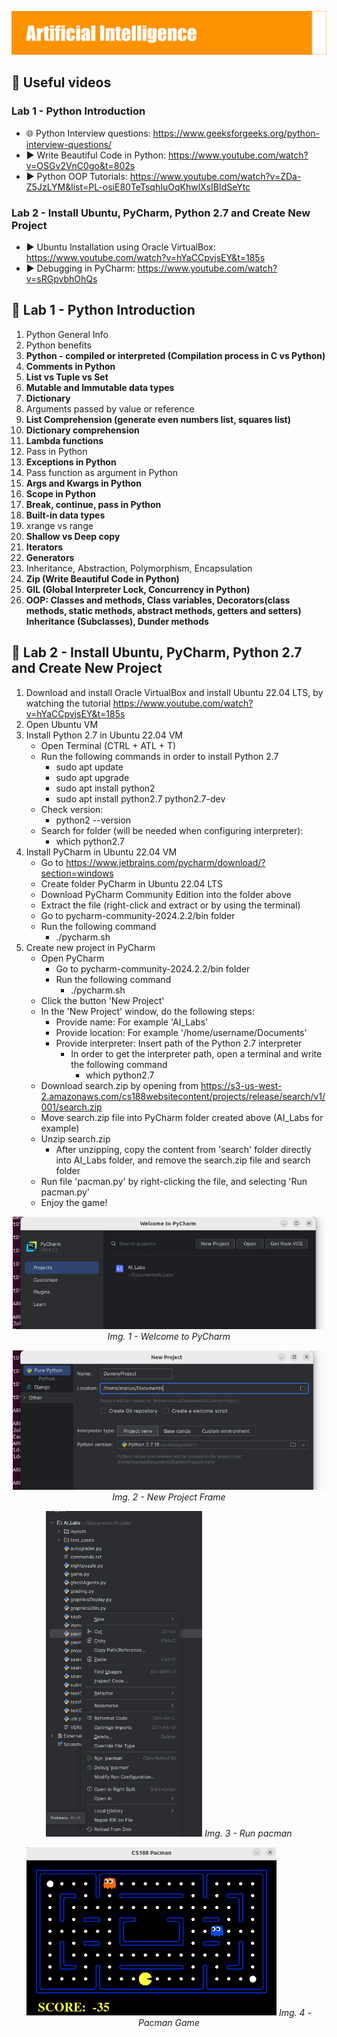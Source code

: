 <p align="left">
  <img 
    src="https://github.com/mariusstoica21/AI_Lab/blob/main/images/header.png"
  >
</p>

## 🔗 Useful videos

### Lab 1 - Python Introduction

- 🌐 Python Interview questions: https://www.geeksforgeeks.org/python-interview-questions/
- ▶️ Write Beautiful Code in Python: https://www.youtube.com/watch?v=OSGv2VnC0go&t=802s
- ▶️ Python OOP Tutorials: https://www.youtube.com/watch?v=ZDa-Z5JzLYM&list=PL-osiE80TeTsqhIuOqKhwlXsIBIdSeYtc

### Lab 2 - Install Ubuntu, PyCharm, Python 2.7 and Create New Project
- ▶️ Ubuntu Installation using Oracle VirtualBox: https://www.youtube.com/watch?v=hYaCCpvjsEY&t=185s
- ▶️ Debugging in PyCharm: https://www.youtube.com/watch?v=sRGpvbhOhQs

## 📂 Lab 1 - Python Introduction

1. Python General Info
2. Python benefits
3. **Python - compiled or interpreted (Compilation process in C vs Python)**
4. **Comments in Python**
5. **List vs Tuple vs Set**
6. **Mutable and Immutable data types**
7. **Dictionary**
8. Arguments passed by value or reference
9. **List Comprehension (generate even numbers list, squares list)**
10. **Dictionary comprehension**
11. **Lambda functions**
12. Pass in Python
13. **Exceptions in Python**
14. Pass function as argument in Python
15. **Args and Kwargs in Python**
16. **Scope in Python**
17. **Break, continue, pass in Python**
18. **Built-in data types**
19. xrange vs range
20. **Shallow vs Deep copy**
21. **Iterators**
22. **Generators**
23. Inheritance, Abstraction, Polymorphism, Encapsulation
24. **Zip (Write Beautiful Code in Python)**
25. **GIL (Global Interpreter Lock, Concurrency in Python)**
26. **OOP: Classes and methods, Class variables, Decorators(class methods, static methods, abstract methods, getters and setters) Inheritance (Subclasses), Dunder methods**
  
## 📂 Lab 2 - Install Ubuntu, PyCharm, Python 2.7 and Create New Project

1. Download and install Oracle VirtualBox and install Ubuntu 22.04 LTS, by watching the tutorial https://www.youtube.com/watch?v=hYaCCpvjsEY&t=185s
2. Open Ubuntu VM
3. Install Python 2.7 in Ubuntu 22.04 VM
   - Open Terminal (CTRL + ATL + T) 
   - Run the following commands in order to install Python 2.7
     - sudo apt update
     - sudo apt upgrade
     - sudo apt install python2
     - sudo apt install python2.7 python2.7-dev
   - Check version:
     - python2 --version
   - Search for folder (will be needed when configuring interpreter):
     - which python2.7
5. Install PyCharm in Ubuntu 22.04 VM
   - Go to https://www.jetbrains.com/pycharm/download/?section=windows
   - Create folder PyCharm in Ubuntu 22.04 LTS
   - Download PyCharm Community Edition into the folder above
   - Extract the file (right-click and extract or by using the terminal)
   - Go to pycharm-community-2024.2.2/bin folder
   - Run the following command
     - ./pycharm.sh
6. Create new project in PyCharm
   - Open PyCharm
      - Go to pycharm-community-2024.2.2/bin folder
      - Run the following command
        - ./pycharm.sh
   - Click the button 'New Project'
   - In the 'New Project' window, do the following steps:
      - Provide name: For example 'AI_Labs'
      - Provide location: For example '/home/username/Documents'
      - Provide interpreter: Insert path of the Python 2.7 interpreter
         - In order to get the interpreter path, open a terminal and write the following command
            - which python2.7
   - Download search.zip by opening from https://s3-us-west-2.amazonaws.com/cs188websitecontent/projects/release/search/v1/001/search.zip
   - Move search.zip file into PyCharm folder created above (AI_Labs for example)
   - Unzip search.zip
      - After unzipping, copy the content from 'search' folder directly into AI_Labs folder, and remove the search.zip file and search folder
   - Run file 'pacman.py' by right-clicking the file, and selecting 'Run pacman.py'
   - Enjoy the game!

<p align="center">
  <img 
    src="https://github.com/mariusstoica21/AI_Lab/blob/main/images/img1.jpeg"
    width = "500"
    height = "auto"
  >
  <em>Img. 1 - Welcome to PyCharm</em>
</p>  
<p align="center">
  <img 
    src="https://github.com/mariusstoica21/AI_Lab/blob/main/images/img2.jpeg"
    width = "500"
    height = "auto"
  >
  <em>Img. 2 - New Project Frame</em>
</p>
  
<p align="center">
  <img 
    src="https://github.com/mariusstoica21/AI_Lab/blob/main/images/img3.jpeg"
    width = "250"
    height = "auto"
  >
  <em>Img. 3 - Run pacman</em>
</p>

<p align="center">
  <img 
    src="https://github.com/mariusstoica21/AI_Lab/blob/main/images/img4.jpeg"
    width = "400"
    height = "auto"
  >
  <em>Img. 4 - Pacman Game</em>
</p>
